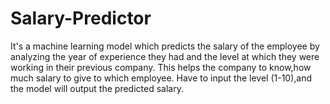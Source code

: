 # Salary-Predictor
It's a machine learning model which predicts the salary of the employee by analyzing the year of experience they had and the level at which they were working in their previous company.
This helps the company to know,how much salary to give to which employee.
Have to input the level (1-10),and the model will output the predicted salary.


